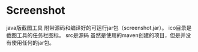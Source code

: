 # Screenshot
java版截图工具
附带源码和编译好的可运行jar包（screenshot.jar）。
ico目录是截图工具的任务栏图标。
src是源码
虽然是使用的maven创建的项目，但是并没有使用任何的jar包。

